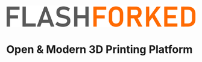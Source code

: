 ![Flashforked](https://github.com/flashforked/.github/blob/34d886b17fc87440eb648a547d9e612b0936ebf2/assets/img/logo.png)


# Open & Modern 3D Printing Platform
